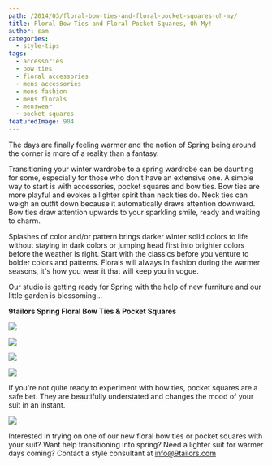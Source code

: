 ```yaml
---
path: /2014/03/floral-bow-ties-and-floral-pocket-squares-oh-my/
title: Floral Bow Ties and Floral Pocket Squares, Oh My!
author: sam
categories: 
  - style-tips
tags: 
  - accessories
  - bow ties
  - floral accessories
  - mens accessories
  - mens fashion
  - mens florals
  - menswear
  - pocket squares
featuredImage: 904
---
```

The days are finally feeling warmer and the notion of Spring being around the corner is more of a reality than a fantasy.

Transitioning your winter wardrobe to a spring wardrobe can be daunting for some, especially for those who don't have an extensive one. A simple way to start is with accessories, pocket squares and bow ties. Bow ties are more playful and evokes a lighter spirit than neck ties do. Neck ties can weigh an outfit down because it automatically draws attention downward. Bow ties draw attention upwards to your sparkling smile, ready and waiting to charm.

Splashes of color and/or pattern brings darker winter solid colors to life without staying in dark colors or jumping head first into brighter colors before the weather is right. Start with the classics before you venture to bolder colors and patterns. Florals will always in fashion during the warmer seasons, it's how you wear it that will keep you in vogue.

Our studio is getting ready for Spring with the help of new furniture and our little garden is blossoming...

**9tailors Spring Floral Bow Ties & Pocket Squares**

[![](http://2.bp.blogspot.com/-Q1gRZbhyD90/UxoOUWRr0CI/AAAAAAAABg0/rtigjGpDSfg/s1600/Floral_0055.jpg)](http://2.bp.blogspot.com/-Q1gRZbhyD90/UxoOUWRr0CI/AAAAAAAABg0/rtigjGpDSfg/s1600/Floral_0055.jpg)

[![](http://1.bp.blogspot.com/-6bFmHbXjtAs/UxoPSAw-rgI/AAAAAAAABhI/vPNhPmuIv4w/s1600/Floral_0081.jpg)](http://1.bp.blogspot.com/-6bFmHbXjtAs/UxoPSAw-rgI/AAAAAAAABhI/vPNhPmuIv4w/s1600/Floral_0081.jpg)

[![](http://1.bp.blogspot.com/-sMoErRzf5VA/UxoOU4riBfI/AAAAAAAABg8/UfPsUNMwO4Q/s1600/Floral_0060.jpg)](http://1.bp.blogspot.com/-sMoErRzf5VA/UxoOU4riBfI/AAAAAAAABg8/UfPsUNMwO4Q/s1600/Floral_0060.jpg)

[![](http://3.bp.blogspot.com/-hvayYQqS1Dc/UxoOTSL4r6I/AAAAAAAABgs/qyX9_kt46VY/s1600/Floral_0083.jpg)](http://3.bp.blogspot.com/-hvayYQqS1Dc/UxoOTSL4r6I/AAAAAAAABgs/qyX9_kt46VY/s1600/Floral_0083.jpg)

If you're not quite ready to experiment with bow ties, pocket squares are a safe bet. They are beautifully understated and changes the mood of your suit in an instant.

[![](http://1.bp.blogspot.com/-3fdkeb6z-_I/UxoRaEJlQjI/AAAAAAAABhU/XQg_hEcsiYo/s1600/Floral_0002.jpg)](http://1.bp.blogspot.com/-3fdkeb6z-_I/UxoRaEJlQjI/AAAAAAAABhU/XQg_hEcsiYo/s1600/Floral_0002.jpg)

Interested in trying on one of our new floral bow ties or pocket squares with your suit? Want help transitioning into spring? Need a lighter suit for warmer days coming? Contact a style consultant at info@9tailors.com